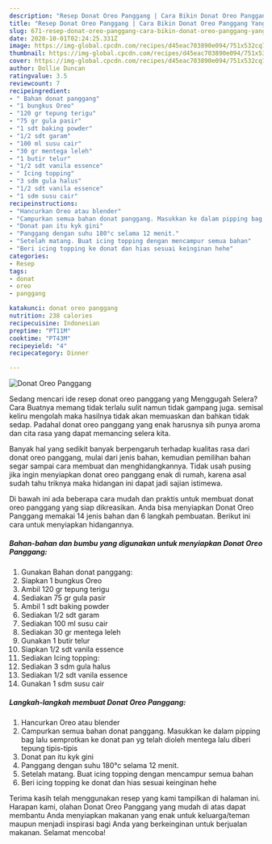 ```yaml
---
description: "Resep Donat Oreo Panggang | Cara Bikin Donat Oreo Panggang Yang Paling Enak"
title: "Resep Donat Oreo Panggang | Cara Bikin Donat Oreo Panggang Yang Paling Enak"
slug: 671-resep-donat-oreo-panggang-cara-bikin-donat-oreo-panggang-yang-paling-enak
date: 2020-10-01T02:24:25.331Z
image: https://img-global.cpcdn.com/recipes/d45eac703890e094/751x532cq70/donat-oreo-panggang-foto-resep-utama.jpg
thumbnail: https://img-global.cpcdn.com/recipes/d45eac703890e094/751x532cq70/donat-oreo-panggang-foto-resep-utama.jpg
cover: https://img-global.cpcdn.com/recipes/d45eac703890e094/751x532cq70/donat-oreo-panggang-foto-resep-utama.jpg
author: Dollie Duncan
ratingvalue: 3.5
reviewcount: 7
recipeingredient:
- " Bahan donat panggang"
- "1 bungkus Oreo"
- "120 gr tepung terigu"
- "75 gr gula pasir"
- "1 sdt baking powder"
- "1/2 sdt garam"
- "100 ml susu cair"
- "30 gr mentega leleh"
- "1 butir telur"
- "1/2 sdt vanila essence"
- " Icing topping"
- "3 sdm gula halus"
- "1/2 sdt vanila essence"
- "1 sdm susu cair"
recipeinstructions:
- "Hancurkan Oreo atau blender"
- "Campurkan semua bahan donat panggang. Masukkan ke dalam pipping bag lalu semprotkan ke donat pan yg telah dioleh mentega lalu diberi tepung tipis-tipis"
- "Donat pan itu kyk gini"
- "Panggang dengan suhu 180°c selama 12 menit."
- "Setelah matang. Buat icing topping dengan mencampur semua bahan"
- "Beri icing topping ke donat dan hias sesuai keinginan hehe"
categories:
- Resep
tags:
- donat
- oreo
- panggang

katakunci: donat oreo panggang 
nutrition: 238 calories
recipecuisine: Indonesian
preptime: "PT11M"
cooktime: "PT43M"
recipeyield: "4"
recipecategory: Dinner

---
```



![Donat Oreo Panggang](https://img-global.cpcdn.com/recipes/d45eac703890e094/751x532cq70/donat-oreo-panggang-foto-resep-utama.jpg)

Sedang mencari ide resep donat oreo panggang yang Menggugah Selera? Cara Buatnya memang tidak terlalu sulit namun tidak gampang juga. semisal keliru mengolah maka hasilnya tidak akan memuaskan dan bahkan tidak sedap. Padahal donat oreo panggang yang enak harusnya sih punya aroma dan cita rasa yang dapat memancing selera kita.



Banyak hal yang sedikit banyak berpengaruh terhadap kualitas rasa dari donat oreo panggang, mulai dari jenis bahan, kemudian pemilihan bahan segar sampai cara membuat dan menghidangkannya. Tidak usah pusing jika ingin menyiapkan donat oreo panggang enak di rumah, karena asal sudah tahu triknya maka hidangan ini dapat jadi sajian istimewa.


Di bawah ini ada beberapa cara mudah dan praktis untuk membuat donat oreo panggang yang siap dikreasikan. Anda bisa menyiapkan Donat Oreo Panggang memakai 14 jenis bahan dan 6 langkah pembuatan. Berikut ini cara untuk menyiapkan hidangannya.

<!--inarticleads1-->

##### Bahan-bahan dan bumbu yang digunakan untuk menyiapkan Donat Oreo Panggang:

1. Gunakan  Bahan donat panggang:
1. Siapkan 1 bungkus Oreo
1. Ambil 120 gr tepung terigu
1. Sediakan 75 gr gula pasir
1. Ambil 1 sdt baking powder
1. Sediakan 1/2 sdt garam
1. Sediakan 100 ml susu cair
1. Sediakan 30 gr mentega leleh
1. Gunakan 1 butir telur
1. Siapkan 1/2 sdt vanila essence
1. Sediakan  Icing topping:
1. Sediakan 3 sdm gula halus
1. Sediakan 1/2 sdt vanila essence
1. Gunakan 1 sdm susu cair




<!--inarticleads2-->

##### Langkah-langkah membuat Donat Oreo Panggang:

1. Hancurkan Oreo atau blender
1. Campurkan semua bahan donat panggang. Masukkan ke dalam pipping bag lalu semprotkan ke donat pan yg telah dioleh mentega lalu diberi tepung tipis-tipis
1. Donat pan itu kyk gini
1. Panggang dengan suhu 180°c selama 12 menit.
1. Setelah matang. Buat icing topping dengan mencampur semua bahan
1. Beri icing topping ke donat dan hias sesuai keinginan hehe




Terima kasih telah menggunakan resep yang kami tampilkan di halaman ini. Harapan kami, olahan Donat Oreo Panggang yang mudah di atas dapat membantu Anda menyiapkan makanan yang enak untuk keluarga/teman maupun menjadi inspirasi bagi Anda yang berkeinginan untuk berjualan makanan. Selamat mencoba!
